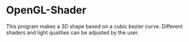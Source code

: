 # OpenGL-Shader
This program makes a 3D shape based on a cubic bezier curve. Different shaders and light qualities can be adjusted by the user. 
